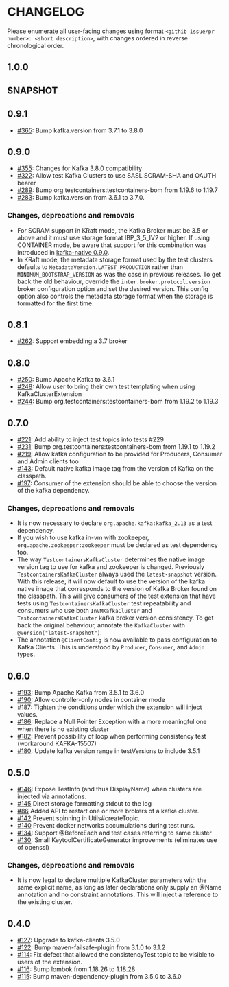 # CHANGELOG

Please enumerate all user-facing changes using format `<githib issue/pr number>: <short description>`, with changes ordered in reverse chronological order.

## 1.0.0

## SNAPSHOT
## 0.9.1

* [#365](https://github.com/kroxylicious/kroxylicious-junit5-extension/pull/365): Bump kafka.version from 3.7.1 to 3.8.0

## 0.9.0

* [#355](https://github.com/kroxylicious/kroxylicious-junit5-extension/pull/355): Changes for Kafka 3.8.0 compatibility
* [#322](https://github.com/kroxylicious/kroxylicious-junit5-extension/pull/322): Allow test Kafka Clusters to use SASL SCRAM-SHA and OAUTH bearer
* [#289](https://github.com/kroxylicious/kroxylicious-junit5-extension/pull/289): Bump org.testcontainers:testcontainers-bom from 1.19.6 to 1.19.7
* [#283](https://github.com/kroxylicious/kroxylicious-junit5-extension/pull/283): Bump kafka.version from 3.6.1 to 3.7.0.

### Changes, deprecations and removals

* For SCRAM support in KRaft mode,  the Kafka Broker must be 3.5 or above and it must use storage format IBP_3_5_IV2
  or higher.  If using CONTAINER mode, be aware that support for this combination was introduced in
  [kafka-native 0.9.0](https://github.com/ozangunalp/kafka-native/releases/tag/v0.9.0).
* In KRaft mode, the metadata storage format used by the test clusters defaults to `MetadataVersion.LATEST_PRODUCTION`
  rather than `MINIMUM_BOOTSTRAP_VERSION` as was the case in previous releases.  To get back the old behaviour, override
  the `inter.broker.protocol.version` broker configuration option and set the desired version. This config option
  also controls the metadata storage format when the storage is formatted for the first time.

## 0.8.1

* [#262](https://github.com/kroxylicious/kroxylicious-junit5-extension/pull/262): Support embedding a 3.7 broker

## 0.8.0

* [#250](https://github.com/kroxylicious/kroxylicious-junit5-extension/pull/250): Bump Apache Kafka to 3.6.1
* [#248](https://github.com/kroxylicious/kroxylicious-junit5-extension/issues/248): Allow user to bring their own test templating when using KafkaClusterExtension
* [#244](https://github.com/kroxylicious/kroxylicious-junit5-extension/pull/244): Bump org.testcontainers:testcontainers-bom from 1.19.2 to 1.19.3

## 0.7.0

* [#221](https://github.com/kroxylicious/kroxylicious-junit5-extension/issues/221): Add ability to inject test topics into tests #229
* [#231](https://github.com/kroxylicious/kroxylicious-junit5-extension/pull/231): Bump org.testcontainers:testcontainers-bom from 1.19.1 to 1.19.2
* [#219](https://github.com/kroxylicious/kroxylicious-junit5-extension/issues/219): Allow kafka configuration to be provided for Producers, Consumer and Admin clients too
* [#143](https://github.com/kroxylicious/kroxylicious-junit5-extension/issues/143): Default native kafka image tag from the version of Kafka on the classpath.
* [#197](https://github.com/kroxylicious/kroxylicious-junit5-extension/issues/197): Consumer of the extension should be able to choose the version of the kafka dependency.


### Changes, deprecations and removals

* It is now necessary to declare `org.apache.kafka:kafka_2.13` as a test dependency.
* If you wish to use kafka in-vm with zookeeper, `org.apache.zookeeper:zookeeper` must be declared as test dependency too.
* The way `TestcontainersKafkaCluster` determines the native image version tag to use for kafka and zookeeper is changed.
  Previously `TestcontainersKafkaCluster` always used the `latest-snapshot` version.  With this release, it will now default
  to use the version of the kafka native image that corresponds to the version of Kafka Broker found on the classpath.
  This will give consumers of the test extension that have tests using `TestcontainersKafkaCluster` test repeatability
  and consumers who use both `InVMKafkaCluster` and `TestcontainersKafkaCluster` kafka broker version consistency.
  To get back the original behaviour, annotate the  `KafkaCluster` with `@Version("latest-snapshot")`.
* The annotation `@ClientConfig` is now available to pass configuration to Kafka Clients.  This is
  understood by `Producer`, `Consumer`, and `Admin` types.

## 0.6.0

* [#193](https://github.com/kroxylicious/kroxylicious-junit5-extension/pull/193): Bump Apache Kafka from 3.5.1 to 3.6.0
* [#190](https://github.com/kroxylicious/kroxylicious-junit5-extension/pull/190): Allow controller-only nodes in container mode
* [#187](https://github.com/kroxylicious/kroxylicious-junit5-extension/pull/187): Tighten the conditions under which the extension will inject values.
* [#186](https://github.com/kroxylicious/kroxylicious-junit5-extension/pull/186): Replace a Null Pointer Exception with a more meaningful one when there is no existing cluster
* [#182](https://github.com/kroxylicious/kroxylicious-junit5-extension/issues/182): Prevent possibility of loop when performing consistency test (workaround KAFKA-15507)
* [#180](https://github.com/kroxylicious/kroxylicious-junit5-extension/pull/180): Update kafka version range in testVersions to include 3.5.1

## 0.5.0

* [#146](https://github.com/kroxylicious/kroxylicious-junit5-extension/pull/146): Expose TestInfo (and thus DisplayName) when clusters are injected via  annotations.
* [#145](https://github.com/kroxylicious/kroxylicious-junit5-extension/pull/145) Direct storage formatting stdout to the log
* [#86](https://github.com/kroxylicious/kroxylicious-junit5-extension/issues/86) Added API to restart one or more brokers of a kafka cluster.
* [#142](https://github.com/kroxylicious/kroxylicious-junit5-extension/pull/142) Prevent spinning in Utils#createTopic.
* [#140](https://github.com/kroxylicious/kroxylicious-junit5-extension/issues/140) Prevent docker networks accumulations during test runs.
* [#134](https://github.com/kroxylicious/kroxylicious-junit5-extension/pull/134): Support @BeforeEach and test cases referring to same cluster
* [#130](https://github.com/kroxylicious/kroxylicious-junit5-extension/pull/130): Small KeytoolCertificateGenerator improvements (eliminates use of openssl)

### Changes, deprecations and removals

* It is now legal to declare multiple KafkaCluster parameters with the same explicit name, as long as later declarations only supply an @Name annotation and no constraint annotations. This will inject a reference to the existing cluster.

## 0.4.0

* [#127](https://github.com/kroxylicious/kroxylicious-junit5-extension/pull/127): Upgrade to kafka-clients 3.5.0
* [#122](https://github.com/kroxylicious/kroxylicious-junit5-extension/pull/122): Bump maven-failsafe-plugin from 3.1.0 to 3.1.2
* [#114](https://github.com/kroxylicious/kroxylicious-junit5-extension/issues/114): Fix defect that allowed the consistencyTest topic to be visible to users of the extension. 
* [#116](https://github.com/kroxylicious/kroxylicious-junit5-extension/pull/116): Bump lombok from 1.18.26 to 1.18.28
* [#115](https://github.com/kroxylicious/kroxylicious-junit5-extension/pull/115): Bump maven-dependency-plugin from 3.5.0 to 3.6.0
